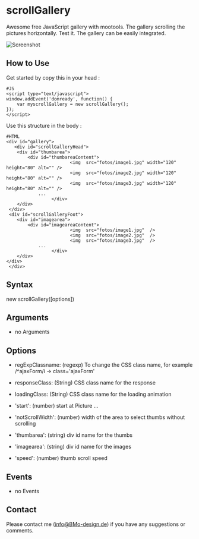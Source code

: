 scrollGallery 
==========

Awesome free JavaScript gallery with mootools. The gallery scrolling the pictures horizontally. Test it. The gallery can be easily integrated.

![Screenshot](http://software.BMo-design.de/images/scrollGallery.png)

How to Use
----------

Get started by copy this in your head :

    #JS
    <script type="text/javascript">
    window.addEvent('domready', function() {
        var myscrollGallery = new scrollGallery();
    });
    </script>



Use this structure in the body :

    #HTML
    <div id="gallery">
       <div id="scrollGalleryHead">		
		<div id="thumbarea">
			<div id="thumbareaContent">
                            <img  src="fotos/image1.jpg" width="120" height="80" alt="" />
                            <img  src="fotos/image2.jpg" width="120" height="80" alt="" />
                            <img  src="fotos/image3.jpg" width="120" height="80" alt="" />
				...
                     </div> 
		</div> 
	 </div>
	 <div id="scrollGalleryFoot">
		<div id="imagearea">
			<div id="imageareaContent">
                            <img  src="fotos/image1.jpg"  />
                            <img  src="fotos/image2.jpg"  />
                            <img  src="fotos/image3.jpg"  />
   				...
                     </div> 
		</div> 
	</div>
     </div>


  
Syntax
----------

  new scrollGallery([options])
  
Arguments
----------

- no Arguments

Options
----------

* regExpClassname: (regexp) To change the CSS class name, for example /^ajaxForm/i  -> class='ajaxForm'	
* responseClass: (String) CSS class name for the response 
* loadingClass: (String) CSS class name for the loading animation

* 'start': (number) start at Picture ...
* 'notScrollWidth': (number) width of the area to select thumbs without scrolling
* 'thumbarea': (string) div id name for the thumbs
* 'imagearea': (string) div id name for the images 
* 'speed': (number) thumb scroll speed

Events
----------

- no Events

Contact
----------
Please contact me (info@BMo-design.de) if you have any suggestions or comments.
